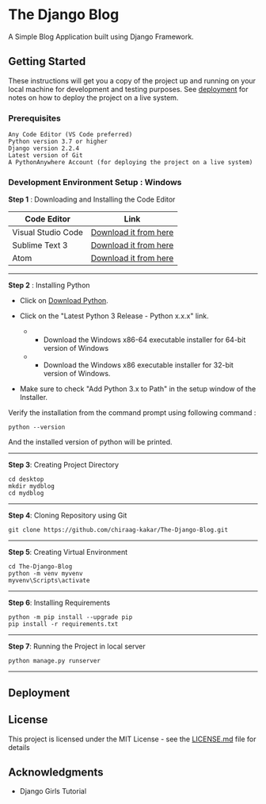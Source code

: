 # The Django Blog
A Simple Blog Application built using Django Framework.

## Getting Started

These instructions will get you a copy of the project up and running on your local machine for development and testing purposes. See [deployment](#Deployment) for notes on how to deploy the project on a live system.

### Prerequisites
```
Any Code Editor (VS Code preferred)
Python version 3.7 or higher
Django version 2.2.4
Latest version of Git
A PythonAnywhere Account (for deploying the project on a live system)
```

### Development Environment Setup : Windows
**Step 1** : Downloading and Installing the Code Editor

| Code Editor | Link 	|
|-	|-	|
| Visual Studio Code 	| [Download it from here](https://code.visualstudio.com/)	|
| Sublime Text 3 	| [Download it from here](https://www.sublimetext.com/3) |
| Atom 	| [Download it from here](https://atom.io/)	|

---
**Step 2** : Installing Python
* Click on [Download Python](https://www.python.org/downloads/windows/).
* Click on the "Latest Python 3 Release - Python x.x.x" link.
   * * Download the Windows x86-64 executable installer for 64-bit version of Windows
   * * Download the Windows x86 executable installer for 32-bit version of Windows.


* Make sure to check "Add Python 3.x to Path" in the setup window of the Installer.

Verify the installation from the command prompt using following command :
```
python --version
```
And the installed version of python will be printed.


---
**Step 3**: Creating Project Directory
```
cd desktop
mkdir mydblog
cd mydblog
```
---
**Step 4**: Cloning Repository using Git
```
git clone https://github.com/chiraag-kakar/The-Django-Blog.git
```
---
**Step 5**: Creating Virtual Environment
```
cd The-Django-Blog
python -m venv myvenv
myvenv\Scripts\activate
```
---
**Step 6**: Installing Requirements
```
python -m pip install --upgrade pip
pip install -r requirements.txt
```
---
**Step 7**: Running the Project in local server
```
python manage.py runserver
```
---


## Deployment



## License

This project is licensed under the MIT License - see the [LICENSE.md](LICENSE.md) file for details

## Acknowledgments

* Django Girls Tutorial
